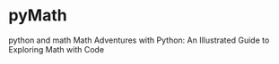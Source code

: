 # pyMath
python and math
Math Adventures with Python: An Illustrated Guide to Exploring Math with Code

